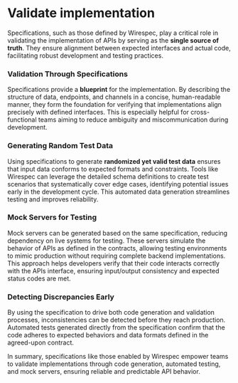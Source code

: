 # Validate implementation

Specifications, such as those defined by Wirespec, play a critical role in validating the implementation of APIs by serving as the **single source of truth**. They ensure alignment between expected interfaces and actual code, facilitating robust development and testing practices.

### Validation Through Specifications
Specifications provide a **blueprint** for the implementation. By describing the structure of data, endpoints, and channels in a concise, human-readable manner, they form the foundation for verifying that implementations align precisely with defined interfaces. This is especially helpful for cross-functional teams aiming to reduce ambiguity and miscommunication during development.

### Generating Random Test Data
Using specifications to generate **randomized yet valid test data** ensures that input data conforms to expected formats and constraints. Tools like Wirespec can leverage the detailed schema definitions to create test scenarios that systematically cover edge cases, identifying potential issues early in the development cycle. This automated data generation streamlines testing and improves reliability.

### Mock Servers for Testing
Mock servers can be generated based on the same specification, reducing dependency on live systems for testing. These servers simulate the behavior of APIs as defined in the contracts, allowing testing environments to mimic production without requiring complete backend implementations. This approach helps developers verify that their code interacts correctly with the APIs interface, ensuring input/output consistency and expected status codes are met.

### Detecting Discrepancies Early
By using the specification to drive both code generation and validation processes, inconsistencies can be detected before they reach production. Automated tests generated directly from the specification confirm that the code adheres to expected behaviors and data formats defined in the agreed-upon contract.

In summary, specifications like those enabled by Wirespec empower teams to validate implementations through code generation, automated testing, and mock servers, ensuring reliable and predictable API behavior.
